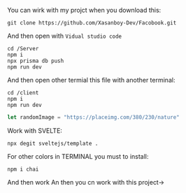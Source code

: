 You can wirk with my projct when you download this:
``` shell
git clone https://github.com/Xasanboy-Dev/Facobook.git
```
And then open with ```Vidual studio code```
```shell
cd /Server
npm i
npx prisma db push
npm run dev
```
And then open other termial this file with another terminal:
```
cd /client
npm i
npm run dev
```
```ts
let randomImage = "https://placeimg.com/380/230/nature"
```


Work with SVELTE:
```shell
npx degit sveltejs/template .
```

For other colors in TERMINAL you must to install:
```shell
npm i chai
```
And then work
An then you cn work with this project→
